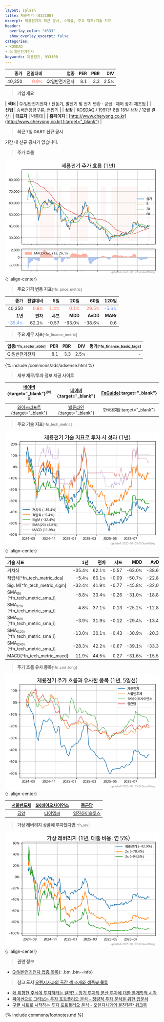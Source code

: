 ```yaml
---
layout: splash
title: 제룡전기 (033100)
excerpt: 제룡전기의 최근 공시, 수익률, 주요 재무/기술 지표
header:
  overlay_color: "#333"
  show_overlay_excerpt: false
categories:
- KOSDAQ
- Q:일반전기전자
keywords: 제룡전기, 033100
---
```


| **종가** | **전일대비** | **업종** | **PER** | **PBR** | **DIV** |
| -------: | -----------: | -------: | ------: | ------: | ------: |
| 40,350 | <span style="color: tomato">0.9<small>%</small></span> | Q:일반전기전자 | 8.1 | 3.3 | 2.5<small>%</small> |

<!-- more -->


> **기업 개요**<a id="company"></a>

| <span style="white-space:nowrap;">**섹터**</span> | Q:일반전기전자 / 전동기, 발전기 및 전기 변환 · 공급 · 제어 장치 제조업 |
| <span style="white-space:nowrap;">**산업**</span> | 송배전용금구류, 변압기 |
| <span style="white-space:nowrap;">**상장**</span> | KOSDAQ / 1997년 8월 18일 상장 / 12월 결산 |
| <span style="white-space:nowrap;">**대표자**</span> | 박종태 |
| <span style="white-space:nowrap;">**홈페이지**</span> | [http://www.cheryong.co.kr](http://www.cheryong.co.kr){:target="_blank"} |


> **최근 7일 DART 신규 공시**<a id="dart"></a>

기간 내 신규 공시가 없습니다.


> **주가 흐름**<a id="price"></a>

![033100](/stock/images/033100.png){: .align-center}


> **주요 가격 변동 지표**<small>[^fn_price_metric]</small>

| **종가** | **전일대비** | **5일** | **20일** | **60일** | **120일** |
| -------: | -----------: | ------: | -------: | -------: | --------: |
| 40,350 | <span style="color: tomato">0.9<small>%</small></span> | <span style="color: tomato">1.4<small>%</small></span> | <span style="color: tomato">0.1<small>%</small></span> | <span style="color: tomato">29.5<small>%</small></span> | <span style="color: cornflowerblue">-5.6<small>%</small></span> |
| **1년** | **편차** | **샤프** | **MDD** | **AvDD** | **MARr** |
| <span style="color: cornflowerblue">-35.4<small>%</small></span> | 62.1<small>%</small> | -0.57 | -63.0<small>%</small> | -38.6<small>%</small> | 0.6 |


> **주요 재무 지표**<small>[^fn_finance_metric]</small>

| **업종**<small>[^fn_sector_abbr]</small> | **PER** | **PBR** | **DIV** | **평가**<small>[^fn_finance_basic_tags]</small> |
| :--------------------------------------- | ------: | ------: | ------: | ----------------------------------------------: |
| Q:일반전기전자 | 8.1 | 3.3 | 2.5<small>%</small> | - |



{% include /commons/ads/adsense.html %}

> **세부 재무/투자 정보 제공 사이트**

| [네이버](https://m.stock.naver.com/domestic/stock/033100/finance/summary){:target="_blank"}<sup><small>모바일</small></sup> | [네이버](https://finance.naver.com/item/coinfo.naver?code=033100){:target="_blank"} | [FnGuide](https://comp.fnguide.com/SVO2/ASP/SVD_Invest.asp?gicode=A033100&MenuYn=Y){:target="_blank"} |
| :---: | :---: | :---: |
| [와이즈리포트](https://comp.wisereport.co.kr/company/c1040001.aspx?cmp_cd=033100){:target="_blank"} | [밸류라인](https://www.valueline.co.kr/finance/summary/033100){:target="_blank"} | [한국경제](https://markets.hankyung.com/stock/033100/financial-summary){:target="_blank"} |


> **주요 기술 지표**<small>[^fn_tech_metric]</small>


![033100](/stock/images/033100_tech.png){: .align-center}

| **기술 지표** | **1년** | **편차** | **샤프** | **MDD** | **AvDD** |
| :------------ | ------: | -----------: | -------: | ------: | -------: |
| 거치식 | -35.4<small>%</small> | 62.1<small>%</small> | -0.57 | -63.0<small>%</small> | -38.6<small>%</small> |
| 적립식[^fn_tech_metric_dca] | -5.4<small>%</small> | 60.1<small>%</small> | -0.09 | -50.7<small>%</small> | -22.8<small>%</small> |
| Sig. M[^fn_tech_metric_sigm] | -32.4<small>%</small> | 41.9<small>%</small> | -0.77 | -45.8<small>%</small> | -32.0<small>%</small> |
| SMA<small><sub>(5)</sub></small>[^fn_tech_metric_sma_i] | -8.8<small>%</small> | 33.4<small>%</small> | -0.26 | -31.0<small>%</small> | -18.8<small>%</small> |
| SMA<small><sub>(20)</sub></small>[^fn_tech_metric_sma_i] | 4.8<small>%</small> | 37.1<small>%</small> | 0.13 | -25.2<small>%</small> | -12.8<small>%</small> |
| SMA<small><sub>(60)</sub></small>[^fn_tech_metric_sma_i] | -3.9<small>%</small> | 31.9<small>%</small> | -0.12 | -29.4<small>%</small> | -13.4<small>%</small> |
| SMA<small><sub>(120)</sub></small>[^fn_tech_metric_sma_i] | -13.0<small>%</small> | 30.1<small>%</small> | -0.43 | -30.9<small>%</small> | -20.3<small>%</small> |
| SMA<small><sub>(240)</sub></small>[^fn_tech_metric_sma_i] | -28.3<small>%</small> | 42.2<small>%</small> | -0.67 | -39.1<small>%</small> | -33.3<small>%</small> |
| MACD[^fn_tech_metric_macd] | 11.9<small>%</small> | 44.5<small>%</small> | 0.27 | -31.6<small>%</small> | -15.5<small>%</small> |


> **주가 흐름 유사 종목**<a id="corr"></a><small>[^fn_corr_long]</small>

![033100](/stock/images/033100_corr.png){: .align-center}

|       | [서울반도체](/046890/) | [SK바이오사이언스](/302440/) | [종근당](/185750/) |
| :---: | :------------------------------------: | :------------------------------------: | :------------------------------------: |
|       | [금양](/001570/) | [티이엠씨](/425040/) | [일진하이솔루스](/271940/) |


> **가상 레버리지 상품에 투자했다면**<a id="2x"></a><small>[^fn_lev]</small>

![033100](/stock/images/033100_2x.png){: .align-center}


> **관련 정보**

- [Q:일반전기전자 업종 목록](/stats/sector/kosdaq_업종_일반전기전자_종목/){: .btn .btn--info}

> **참고 도서** [오렌지사과의 출간 책 소개와 샘플북 목록](https://kongdori.tistory.com/691)

- [왜 위험한 주식에 투자하라는 걸까? - 장기 투자와 분산 투자에 대한 통계학적 시각](https://kongdori.tistory.com/421)
- [파이썬으로 그려보는 투자 포트폴리오 분석  - 정량적 투자 분석을 위한 입문서](https://kongdori.tistory.com/643)
- [구글 시트로 시작하는 투자 포트폴리오 분석 - 오렌지사과의 불친절한 워크북](https://kongdori.tistory.com/449)


{% include commons/footnotes.md %}